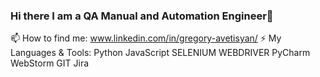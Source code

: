 ### Hi there I am a QA Manual and Automation Engineer👋
📫 How to find me: www.linkedin.com/in/gregory-avetisyan/
⚡ My Languages & Tools: Python JavaScript SELENIUM WEBDRIVER PyCharm WebStorm GIT Jira  

<!--
**gregory-avetis/gregory-avetis** is a ✨ _special_ ✨ repository because its `README.md` (this file) appears on your GitHub profile.

Here are some ideas to get you started:

- 🔭 I’m currently working on ...
- 🌱 I’m currently learning ...
- 👯 I’m looking to collaborate on ...
- 🤔 I’m looking for help with ...
- 💬 Ask me about ...
- 📫 How to reach me: ...
- 😄 Pronouns: ...
- ⚡ Fun fact: ...
-->
